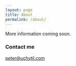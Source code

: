 ```yaml
---
layout: page
title: About
permalink: /about/
---
```


More information coming soon.


### Contact me

[peter@uchytil.com](mailto:peter@uchytil.com)
